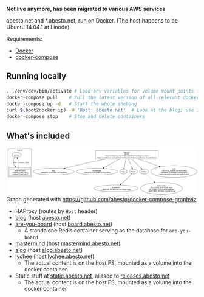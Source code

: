 **Not live anymore, has been migrated to various AWS services**

abesto.net and *.abesto.net, run on Docker. (The host happens to be Ubuntu 14.04.1 at Linode)

Requirements:
 - [Docker](https://www.docker.com/)
 - [docker-compose](http://www.fig.sh/)

## Running locally
```sh
. ./env/dev/bin/activate # Load env variables for volume mount points for running locally (there's also prod, used in production, obviously)
docker-compose pull    # Pull the latest version of all relevant docker repos. Also do this to update versions.
docker-compose up -d   # Start the whole shebang
curl $(boot2docker ip) -H 'Host: abesto.net'  # Look at the blog; use 127.0.0.1 if on Linux and not using boot2docker
docker-compose stop    # Stop and delete containers
```

## What's included

![graph](docker-compose.jpg)
Graph generated with https://github.com/abesto/docker-compose-graphviz

 * HAProxy (routes by `Host` header)
  * [blog](https://github.com/abesto/blog) (host [abesto.net](http://abesto.net))
  * [are-you-board](https://github.com/abesto/are-you-board) (host [board.abesto.net](http://board.abesto.net))
    * A standalone Redis container serving as the database for `are-you-board`
  * [mastermind](https://github.com/abesto/mastermind) (host [mastermind.abesto.net](http://mastermind.abesto.net))
  * [algo](https://github.com/abesto/algo) (host [algo.abesto.net](http://algo.abesto.net))
  * [lychee](https://github.com/electerious/Lychee) (host [lychee.abesto.net](http://lychee.abesto.net))
    * The actual content is on the host FS, mounted as a volume into the docker container
  * Static stuff at [static.abesto.net](http://static.abesto.net), aliased to [releases.abesto.net](http://releases.abesto.net)
    * The actual content is on the host FS, mounted as a volume into the docker container
